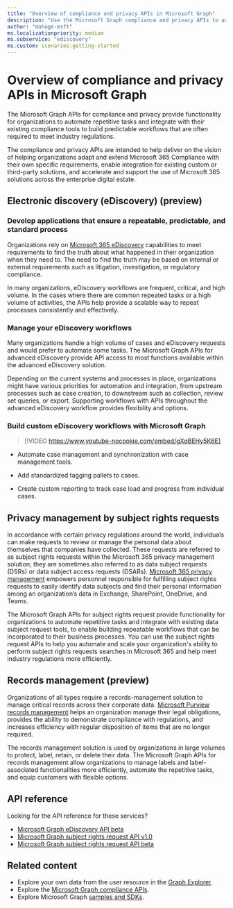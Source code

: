 ```yaml
---
title: "Overview of compliance and privacy APIs in Microsoft Graph"
description: "Use the Microsoft Graph compliance and privacy APIs to automate repetitive tasks and integrate with your compliance tools to meet required industry regulations."
author: "mahage-msft"
ms.localizationpriority: medium
ms.subservice: "ediscovery"
ms.custom: scenarios:getting-started
---
```


# Overview of compliance and privacy APIs in Microsoft Graph

The Microsoft Graph APIs for compliance and privacy provide functionality for organizations to automate repetitive tasks and integrate with their existing compliance tools to build predictable workflows that are often required to meet industry regulations.

The compliance and privacy APIs are intended to help deliver on the vision of helping organizations adapt and extend Microsoft 365 Compliance with their own specific requirements, enable integration for existing custom or third-party solutions, and accelerate and support the use of Microsoft 365 solutions across the enterprise digital estate.

## Electronic discovery (eDiscovery) (preview)

### Develop applications that ensure a repeatable, predictable, and standard process

Organizations rely on [Microsoft 365 eDiscovery](/microsoft-365/compliance/ediscovery?view=o365-worldwide&preserve-view=true) capabilities to meet requirements to find the truth about what happened in their organization when they need to. The need to find the truth may be based on internal or external requirements such as litigation, investigation, or regulatory compliance.

In many organizations, eDiscovery workflows are frequent, critical, and high volume. In the cases where there are common repeated tasks or a high volume of activities, the APIs help provide a scalable way to repeat processes consistently and effectively.

### Manage your eDiscovery workflows

Many organizations handle a high volume of cases and eDiscovery requests and would prefer to automate some tasks. The  Microsoft Graph APIs for advanced eDiscovery provide API access to most functions available within the advanced eDiscovery solution.

Depending on the current systems and processes in place, organizations might have various priorities for automation and integration, from upstream processes such as case creation, to downstream such as collection, review set queries, or export. Supporting workflows with APIs throughout the advanced eDiscovery workflow provides flexibility and options.

### Build custom eDiscovery workflows with Microsoft Graph

> [!VIDEO https://www.youtube-nocookie.com/embed/gXqBEHy5K6E]

- Automate case management and synchronization with case management tools.

- Add standardized tagging pallets to cases.

- Create custom reporting to track case load and progress from individual cases.

## Privacy management by subject rights requests

In accordance with certain privacy regulations around the world, individuals can make requests to review or manage the personal data about themselves that companies have collected. These requests are referred to as subject rights requests within the Microsoft 365 privacy management solution; they are sometimes also referred to as data subject requests (DSRs) or data subject access requests (DSARs). [Microsoft 365 privacy management](/privacy/solutions/privacymanagement/privacy-management?view=o365-worldwide&preserve-view=true) empowers personnel responsible for fulfilling subject rights requests to easily identify data subjects and find their personal information among an organization’s data in Exchange, SharePoint, OneDrive, and Teams. 

The Microsoft Graph APIs for subject rights request provide functionality for organizations to automate repetitive tasks and integrate with existing data subject request tools, to enable building repeatable workflows that can be incorporated to their business processes. You can use the subject rights request APIs to help you automate and scale your organization's ability to perform subject rights requests searches in Microsoft 365 and help meet industry regulations more efficiently.

## Records management (preview)

Organizations of all types require a records-management solution to manage critical records across their corporate data. [Microsoft Purview records management](/microsoft-365/compliance/records-management) helps an organization manage their legal obligations, provides the ability to demonstrate compliance with regulations, and increases efficiency with regular disposition of items that are no longer required.

The records management solution is used by organizations in large volumes to protect, label, retain, or delete their data. The Microsoft Graph APIs for records management allow organizations to manage labels and label-associated functionalities more efficiently, automate the repetitive tasks, and equip customers with flexible options.


## API reference

Looking for the API reference for these services?

- [Microsoft Graph eDiscovery API beta](/graph/api/resources/ediscovery-ediscoveryapioverview?view=graph-rest-beta&preserve-view=true)
- [Microsoft Graph subject rights request API v1.0](/graph/api/resources/subjectrightsrequest-subjectrightsrequestapioverview)
- [Microsoft Graph subject rights request API beta](/graph/api/resources/subjectrightsrequest-subjectrightsrequestapioverview?view=graph-rest-beta&preserve-view=true)

## Related content

- Explore your own data from the user resource in the [Graph Explorer](https://developer.microsoft.com/graph/graph-explorer).
- Explore the [Microsoft Graph compliance APIs](/graph/api/resources/complianceapioverview).
- Explore Microsoft Graph [samples and SDKs](https://developer.microsoft.com/graph/gallery/?filterBy=Samples,SDKs).
